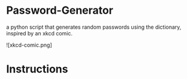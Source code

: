 # Password-Generator
a python script that generates random passwords using the dictionary, inspired by an xkcd comic.

![xkcd-comic.png]

# Instructions
